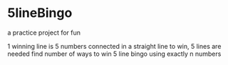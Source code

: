 # 5lineBingo
a practice project for fun

1 winning line is 5 numbers connected in a straight line
to win, 5 lines are needed
find number of ways to win 5 line bingo using exactly n numbers
